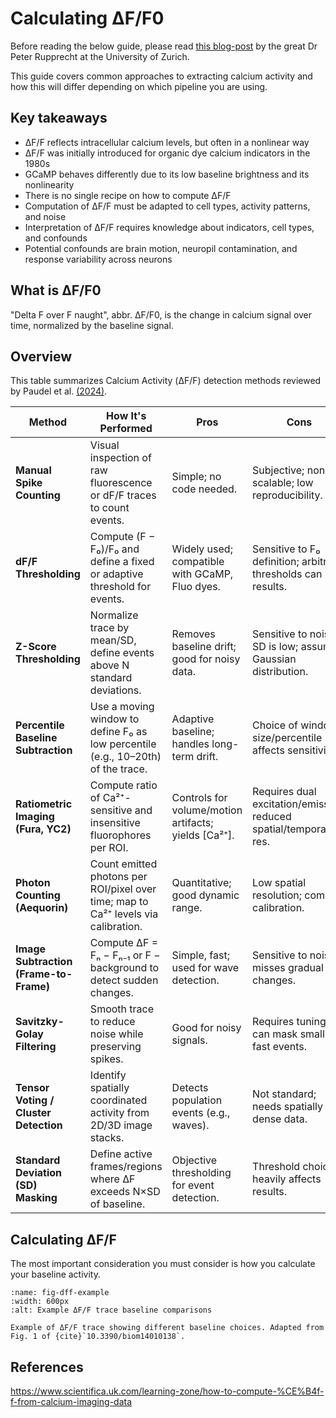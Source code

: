 # Calculating ΔF/F0

Before reading the below guide, please read [this blog-post](https://www.scientifica.uk.com/learning-zone/how-to-compute-%CE%B4f-f-from-calcium-imaging-data) by the great Dr Peter Rupprecht at the University of Zurich.

This guide covers common approaches to extracting calcium activity and how this will differ depending on which pipeline you are using.

## Key takeaways

- ∆F/F reflects intracellular calcium levels, but often in a nonlinear way
- ∆F/F was initially introduced for organic dye calcium indicators in the 1980s
- GCaMP behaves differently due to its low baseline brightness and its nonlinearity
- There is no single recipe on how to compute ∆F/F
- Computation of ∆F/F must be adapted to cell types, activity patterns, and noise
- Interpretation of ∆F/F requires knowledge about indicators, cell types, and confounds
- Potential confounds are brain motion, neuropil contamination, and response variability across neurons

## What is ΔF/F0

"Delta F over F naught", abbr. ΔF/F0, is the change in calcium signal over time, normalized by the baseline signal.

## Overview

This table summarizes Calcium Activity (ΔF/F) detection methods reviewed by Paudel et al. [(2024)](https://doi.org/10.3390/biom14010138).

| **Method**                         | **How It's Performed**                                                                 | **Pros**                                                      | **Cons**                                                             |
|-----------------------------------|-----------------------------------------------------------------------------------------|----------------------------------------------------------------|------------------------------------------------------------------------|
| **Manual Spike Counting**         | Visual inspection of raw fluorescence or dF/F traces to count events.                  | Simple; no code needed.                                        | Subjective; non-scalable; low reproducibility.                       |
| **dF/F Thresholding**             | Compute (F − F₀)/F₀ and define a fixed or adaptive threshold for events.              | Widely used; compatible with GCaMP, Fluo dyes.                | Sensitive to F₀ definition; arbitrary thresholds can bias results.  |
| **Z-Score Thresholding**          | Normalize trace by mean/SD, define events above N standard deviations.                | Removes baseline drift; good for noisy data.                   | Sensitive to noise if SD is low; assumes Gaussian distribution.      |
| **Percentile Baseline Subtraction**| Use a moving window to define F₀ as low percentile (e.g., 10–20th) of the trace.       | Adaptive baseline; handles long-term drift.                    | Choice of window size/percentile affects sensitivity.                |
| **Ratiometric Imaging (Fura, YC2)**| Compute ratio of Ca²⁺-sensitive and insensitive fluorophores per ROI.                 | Controls for volume/motion artifacts; yields [Ca²⁺].          | Requires dual excitation/emission; reduced spatial/temporal res.    |
| **Photon Counting (Aequorin)**    | Count emitted photons per ROI/pixel over time; map to Ca²⁺ levels via calibration.     | Quantitative; good dynamic range.                              | Low spatial resolution; complex calibration.                         |
| **Image Subtraction (Frame-to-Frame)**| Compute ΔF = Fₙ − Fₙ₋₁ or F − background to detect sudden changes.                   | Simple, fast; used for wave detection.                         | Sensitive to noise; misses gradual changes.                          |
| **Savitzky-Golay Filtering**      | Smooth trace to reduce noise while preserving spikes.                                  | Good for noisy signals.                                        | Requires tuning; can mask small or fast events.                      |
| **Tensor Voting / Cluster Detection**| Identify spatially coordinated activity from 2D/3D image stacks.                       | Detects population events (e.g., waves).                       | Not standard; needs spatially dense data.                            |
| **Standard Deviation (SD) Masking**| Define active frames/regions where ΔF exceeds N×SD of baseline.                        | Objective thresholding for event detection.                    | Threshold choice heavily affects results.                            |

## Calculating ΔF/F

The most important consideration you must consider is how you calculate your baseline activity.

```{figure} ./_images/dff_1.png
:name: fig-dff-example
:width: 600px
:alt: Example ΔF/F trace baseline comparisons

Example of ΔF/F trace showing different baseline choices. Adapted from Fig. 1 of {cite}`10.3390/biom14010138`.
```

## References 

https://www.scientifica.uk.com/learning-zone/how-to-compute-%CE%B4f-f-from-calcium-imaging-data

